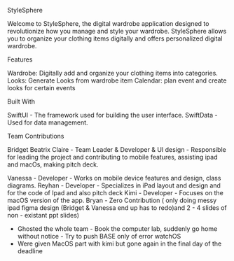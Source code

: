StyleSphere

Welcome to StyleSphere, the digital wardrobe application designed to revolutionize how you manage and style your wardrobe. StyleSphere allows you to organize your clothing items digitally and offers personalized digital wardrobe.

Features

Wardrobe: Digitally add and organize your clothing items into categories.
Looks: Generate Looks from wardrobe item
Calendar: plan event and create looks for certain events

Built With

SwiftUI - The framework used for building the user interface.
SwiftData - Used for data management.

Team Contributions

Bridget Beatrix Claire - Team Leader & Developer & UI design - 
Responsible for leading the project and contributing to mobile features, assisting ipad and macOs, making pitch deck.

Vanessa - Developer - Works on mobile device features and design, class diagrams.
Reyhan - Developer - Specializes in iPad layout and design and for the code of Ipad and also pitch deck
Kimi - Developer - Focuses on the macOS version of the app.
Bryan - Zero Contribution ( only doing messy ipad figma design (Bridget &  Vanessa end up has to redo)and 2 - 4 slides of non - existant ppt slides)
- Ghosted the whole team - Book the computer lab, suddenly go home without notice - Try to push BASE only of error watchOS
- Were given MacOS part with kimi but gone again in the final day of the deadline
